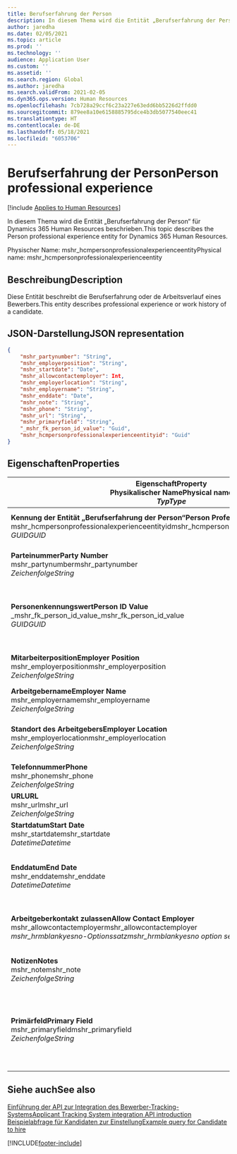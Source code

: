 ```yaml
---
title: Berufserfahrung der Person
description: In diesem Thema wird die Entität „Berufserfahrung der Person“ für Dynamics 365 Human Resources beschrieben.
author: jaredha
ms.date: 02/05/2021
ms.topic: article
ms.prod: ''
ms.technology: ''
audience: Application User
ms.custom: ''
ms.assetid: ''
ms.search.region: Global
ms.author: jaredha
ms.search.validFrom: 2021-02-05
ms.dyn365.ops.version: Human Resources
ms.openlocfilehash: 7cb728a29ccf6c23a227e63edd6bb5226d2ffdd0
ms.sourcegitcommit: 879ee8a10e6158885795dce4b3db5077540eec41
ms.translationtype: HT
ms.contentlocale: de-DE
ms.lasthandoff: 05/18/2021
ms.locfileid: "6053706"
---
```

# <a name="person-professional-experience"></a><span data-ttu-id="148a3-103">Berufserfahrung der Person</span><span class="sxs-lookup"><span data-stu-id="148a3-103">Person professional experience</span></span>

[!include [Applies to Human Resources](../includes/applies-to-hr.md)]

<span data-ttu-id="148a3-104">In diesem Thema wird die Entität „Berufserfahrung der Person“ für Dynamics 365 Human Resources beschrieben.</span><span class="sxs-lookup"><span data-stu-id="148a3-104">This topic describes the Person professional experience entity for Dynamics 365 Human Resources.</span></span>

<span data-ttu-id="148a3-105">Physischer Name: mshr_hcmpersonprofessionalexperienceentity</span><span class="sxs-lookup"><span data-stu-id="148a3-105">Physical name: mshr_hcmpersonprofessionalexperienceentity</span></span>

## <a name="description"></a><span data-ttu-id="148a3-106">Beschreibung</span><span class="sxs-lookup"><span data-stu-id="148a3-106">Description</span></span>

<span data-ttu-id="148a3-107">Diese Entität beschreibt die Berufserfahrung oder de Arbeitsverlauf eines Bewerbers.</span><span class="sxs-lookup"><span data-stu-id="148a3-107">This entity describes professional experience or work history of a candidate.</span></span>

## <a name="json-representation"></a><span data-ttu-id="148a3-108">JSON-Darstellung</span><span class="sxs-lookup"><span data-stu-id="148a3-108">JSON representation</span></span>

```json
{
    "mshr_partynumber": "String",
    "mshr_employerposition": "String",
    "mshr_startdate": "Date",
    "mshr_allowcontactemployer": Int,
    "mshr_employerlocation": "String",
    "mshr_employername": "String",
    "mshr_enddate": "Date",
    "mshr_note": "String",
    "mshr_phone": "String",
    "mshr_url": "String",
    "mshr_primaryfield": "String",
    "_mshr_fk_person_id_value": "Guid",
    "mshr_hcmpersonprofessionalexperienceentityid": "Guid"
}
```

## <a name="properties"></a><span data-ttu-id="148a3-109">Eigenschaften</span><span class="sxs-lookup"><span data-stu-id="148a3-109">Properties</span></span>

| <span data-ttu-id="148a3-110">Eigenschaft</span><span class="sxs-lookup"><span data-stu-id="148a3-110">Property</span></span><br><span data-ttu-id="148a3-111">**Physikalischer Name**</span><span class="sxs-lookup"><span data-stu-id="148a3-111">**Physical name**</span></span><br><span data-ttu-id="148a3-112">**_Typ_**</span><span class="sxs-lookup"><span data-stu-id="148a3-112">**_Type_**</span></span> | <span data-ttu-id="148a3-113">Verwenden</span><span class="sxs-lookup"><span data-stu-id="148a3-113">Use</span></span> | <span data-ttu-id="148a3-114">Beschreibung</span><span class="sxs-lookup"><span data-stu-id="148a3-114">Description</span></span> |
| --- | --- | --- |
| <span data-ttu-id="148a3-115">**Kennung der Entität „Berufserfahrung der Person“**</span><span class="sxs-lookup"><span data-stu-id="148a3-115">**Person Professional Experience Entity ID**</span></span><br><span data-ttu-id="148a3-116">mshr_hcmpersonprofessionalexperienceentityid</span><span class="sxs-lookup"><span data-stu-id="148a3-116">mshr_hcmpersonprofessionalexperienceentityid</span></span><br><span data-ttu-id="148a3-117">*GUID*</span><span class="sxs-lookup"><span data-stu-id="148a3-117">*GUID*</span></span> | <span data-ttu-id="148a3-118">Schreibgeschützt</span><span class="sxs-lookup"><span data-stu-id="148a3-118">Read-only</span></span><br><span data-ttu-id="148a3-119">Erforderlich</span><span class="sxs-lookup"><span data-stu-id="148a3-119">Required</span></span> | <span data-ttu-id="148a3-120">Vom System generierter eindeutiger Bezeichner für den Entitätsdatensatz.</span><span class="sxs-lookup"><span data-stu-id="148a3-120">System-generated unique identifier for the entity record.</span></span> |
| <span data-ttu-id="148a3-121">**Parteinummer**</span><span class="sxs-lookup"><span data-stu-id="148a3-121">**Party Number**</span></span><br><span data-ttu-id="148a3-122">mshr_partynumber</span><span class="sxs-lookup"><span data-stu-id="148a3-122">mshr_partynumber</span></span><br><span data-ttu-id="148a3-123">*Zeichenfolge*</span><span class="sxs-lookup"><span data-stu-id="148a3-123">*String*</span></span> | <span data-ttu-id="148a3-124">Lesen/Schreiben</span><span class="sxs-lookup"><span data-stu-id="148a3-124">Read/write</span></span><br><span data-ttu-id="148a3-125">Erforderlich</span><span class="sxs-lookup"><span data-stu-id="148a3-125">Required</span></span> | <span data-ttu-id="148a3-126">Der eindeutige Bezeichner des Personendatensatzes für den Kandidaten.</span><span class="sxs-lookup"><span data-stu-id="148a3-126">Unique identifier of the person record for the candidate.</span></span> |
| <span data-ttu-id="148a3-127">**Personenkennungswert**</span><span class="sxs-lookup"><span data-stu-id="148a3-127">**Person ID Value**</span></span><br><span data-ttu-id="148a3-128">_mshr_fk_person_id_value</span><span class="sxs-lookup"><span data-stu-id="148a3-128">_mshr_fk_person_id_value</span></span><br><span data-ttu-id="148a3-129">*GUID*</span><span class="sxs-lookup"><span data-stu-id="148a3-129">*GUID*</span></span> | <span data-ttu-id="148a3-130">Schreibgeschützt</span><span class="sxs-lookup"><span data-stu-id="148a3-130">Read-only</span></span><br><span data-ttu-id="148a3-131">Erforderlich</span><span class="sxs-lookup"><span data-stu-id="148a3-131">Required</span></span><br><span data-ttu-id="148a3-132">Fremdschlüssel: mshr_dirpersonentityid von mshr_dirpersonentity</span><span class="sxs-lookup"><span data-stu-id="148a3-132">Foreign key: mshr_dirpersonentityid of mshr_dirpersonentity</span></span> | <span data-ttu-id="148a3-133">Vom System generierter eindeutiger Bezeichner des Personenentitätsdatensatzes.</span><span class="sxs-lookup"><span data-stu-id="148a3-133">System-generated unique identifier of the person entity record.</span></span> |
| <span data-ttu-id="148a3-134">**Mitarbeiterposition**</span><span class="sxs-lookup"><span data-stu-id="148a3-134">**Employer Position**</span></span><br><span data-ttu-id="148a3-135">mshr_employerposition</span><span class="sxs-lookup"><span data-stu-id="148a3-135">mshr_employerposition</span></span><br><span data-ttu-id="148a3-136">*Zeichenfolge*</span><span class="sxs-lookup"><span data-stu-id="148a3-136">*String*</span></span> | <span data-ttu-id="148a3-137">Lesen/Schreiben</span><span class="sxs-lookup"><span data-stu-id="148a3-137">Read/write</span></span><br><span data-ttu-id="148a3-138">Erforderlich</span><span class="sxs-lookup"><span data-stu-id="148a3-138">Required</span></span> | <span data-ttu-id="148a3-139">Der Positionstitel, den der Kandidat während seiner Beschäftigung innehat.</span><span class="sxs-lookup"><span data-stu-id="148a3-139">The position title held by the candidate while under employment.</span></span> |
| <span data-ttu-id="148a3-140">**Arbeitgebername**</span><span class="sxs-lookup"><span data-stu-id="148a3-140">**Employer Name**</span></span><br><span data-ttu-id="148a3-141">mshr_employername</span><span class="sxs-lookup"><span data-stu-id="148a3-141">mshr_employername</span></span><br><span data-ttu-id="148a3-142">*Zeichenfolge*</span><span class="sxs-lookup"><span data-stu-id="148a3-142">*String*</span></span> | <span data-ttu-id="148a3-143">Lesen/Schreiben</span><span class="sxs-lookup"><span data-stu-id="148a3-143">Read/write</span></span><br><span data-ttu-id="148a3-144">Erforderlich</span><span class="sxs-lookup"><span data-stu-id="148a3-144">Required</span></span> | <span data-ttu-id="148a3-145">Der Name des Arbeitgebers.</span><span class="sxs-lookup"><span data-stu-id="148a3-145">The name of the employer.</span></span> |
| <span data-ttu-id="148a3-146">**Standort des Arbeitgebers**</span><span class="sxs-lookup"><span data-stu-id="148a3-146">**Employer Location**</span></span><br><span data-ttu-id="148a3-147">mshr_employerlocation</span><span class="sxs-lookup"><span data-stu-id="148a3-147">mshr_employerlocation</span></span><br><span data-ttu-id="148a3-148">*Zeichenfolge*</span><span class="sxs-lookup"><span data-stu-id="148a3-148">*String*</span></span> | <span data-ttu-id="148a3-149">Lesen/Schreiben</span><span class="sxs-lookup"><span data-stu-id="148a3-149">Read/write</span></span><br><span data-ttu-id="148a3-150">Optional</span><span class="sxs-lookup"><span data-stu-id="148a3-150">Optional</span></span> | <span data-ttu-id="148a3-151">Der Standort des Arbeitgebers.</span><span class="sxs-lookup"><span data-stu-id="148a3-151">The employer’s location.</span></span> <span data-ttu-id="148a3-152">Maximale Länge: 60.</span><span class="sxs-lookup"><span data-stu-id="148a3-152">Max length: 60.</span></span> <span data-ttu-id="148a3-153">Kein bestimmtes Format definiert oder erforderlich.</span><span class="sxs-lookup"><span data-stu-id="148a3-153">No specific format defined or required.</span></span> |
| <span data-ttu-id="148a3-154">**Telefonnummer**</span><span class="sxs-lookup"><span data-stu-id="148a3-154">**Phone**</span></span><br><span data-ttu-id="148a3-155">mshr_phone</span><span class="sxs-lookup"><span data-stu-id="148a3-155">mshr_phone</span></span><br><span data-ttu-id="148a3-156">*Zeichenfolge*</span><span class="sxs-lookup"><span data-stu-id="148a3-156">*String*</span></span> | <span data-ttu-id="148a3-157">Lesen/Schreiben</span><span class="sxs-lookup"><span data-stu-id="148a3-157">Read/write</span></span><br><span data-ttu-id="148a3-158">Optional</span><span class="sxs-lookup"><span data-stu-id="148a3-158">Optional</span></span> | <span data-ttu-id="148a3-159">Die Telefonnummer des Arbeitgebers.</span><span class="sxs-lookup"><span data-stu-id="148a3-159">The employer’s phone number.</span></span> |
| <span data-ttu-id="148a3-160">**URL**</span><span class="sxs-lookup"><span data-stu-id="148a3-160">**URL**</span></span><br><span data-ttu-id="148a3-161">mshr_url</span><span class="sxs-lookup"><span data-stu-id="148a3-161">mshr_url</span></span><br><span data-ttu-id="148a3-162">*Zeichenfolge*</span><span class="sxs-lookup"><span data-stu-id="148a3-162">*String*</span></span> | <span data-ttu-id="148a3-163">Lesen/Schreiben</span><span class="sxs-lookup"><span data-stu-id="148a3-163">Read/write</span></span><br><span data-ttu-id="148a3-164">Optional</span><span class="sxs-lookup"><span data-stu-id="148a3-164">Optional</span></span> | <span data-ttu-id="148a3-165">Die URL der Website des Arbeitgebers.</span><span class="sxs-lookup"><span data-stu-id="148a3-165">The URL of the employer’s website.</span></span> |
| <span data-ttu-id="148a3-166">**Startdatum**</span><span class="sxs-lookup"><span data-stu-id="148a3-166">**Start Date**</span></span><br><span data-ttu-id="148a3-167">mshr_startdate</span><span class="sxs-lookup"><span data-stu-id="148a3-167">mshr_startdate</span></span><br><span data-ttu-id="148a3-168">*Datetime*</span><span class="sxs-lookup"><span data-stu-id="148a3-168">*Datetime*</span></span> | <span data-ttu-id="148a3-169">Lesen/Schreiben</span><span class="sxs-lookup"><span data-stu-id="148a3-169">Read/write</span></span><br><span data-ttu-id="148a3-170">Erforderlich</span><span class="sxs-lookup"><span data-stu-id="148a3-170">Required</span></span> | <span data-ttu-id="148a3-171">Das Startdatum der Anstellung des Kandidaten.</span><span class="sxs-lookup"><span data-stu-id="148a3-171">The start date of the candidate’s employment.</span></span> |
| <span data-ttu-id="148a3-172">**Enddatum**</span><span class="sxs-lookup"><span data-stu-id="148a3-172">**End Date**</span></span><br><span data-ttu-id="148a3-173">mshr_enddate</span><span class="sxs-lookup"><span data-stu-id="148a3-173">mshr_enddate</span></span><br><span data-ttu-id="148a3-174">*Datetime*</span><span class="sxs-lookup"><span data-stu-id="148a3-174">*Datetime*</span></span> | <span data-ttu-id="148a3-175">Lesen/Schreiben</span><span class="sxs-lookup"><span data-stu-id="148a3-175">Read/write</span></span><br><span data-ttu-id="148a3-176">Optional</span><span class="sxs-lookup"><span data-stu-id="148a3-176">Optional</span></span> | <span data-ttu-id="148a3-177">Das Enddatum der Anstellung des Kandidaten oder null, wenn der Kandidat noch hier beschäftigt ist.</span><span class="sxs-lookup"><span data-stu-id="148a3-177">The end date of the candidate’s employment, or null if the candidate is still employed here.</span></span> |
| <span data-ttu-id="148a3-178">**Arbeitgeberkontakt zulassen**</span><span class="sxs-lookup"><span data-stu-id="148a3-178">**Allow Contact Employer**</span></span><br><span data-ttu-id="148a3-179">mshr_allowcontactemployer</span><span class="sxs-lookup"><span data-stu-id="148a3-179">mshr_allowcontactemployer</span></span><br><span data-ttu-id="148a3-180">*mshr_hrmblankyesno-Optionssatz*</span><span class="sxs-lookup"><span data-stu-id="148a3-180">*mshr_hrmblankyesno option set*</span></span> | <span data-ttu-id="148a3-181">Lesen/Schreiben</span><span class="sxs-lookup"><span data-stu-id="148a3-181">Read/write</span></span><br><span data-ttu-id="148a3-182">Optional</span><span class="sxs-lookup"><span data-stu-id="148a3-182">Optional</span></span> | <span data-ttu-id="148a3-183">Gibt an, ob der Kandidat die Kontaktaufnahme mit dem vorherigen Arbeitgeber zulässt.</span><span class="sxs-lookup"><span data-stu-id="148a3-183">Signifies whether the candidate allows contacting the previous employer.</span></span> |
| <span data-ttu-id="148a3-184">**Notizen**</span><span class="sxs-lookup"><span data-stu-id="148a3-184">**Notes**</span></span><br><span data-ttu-id="148a3-185">mshr_note</span><span class="sxs-lookup"><span data-stu-id="148a3-185">mshr_note</span></span><br><span data-ttu-id="148a3-186">*Zeichenfolge*</span><span class="sxs-lookup"><span data-stu-id="148a3-186">*String*</span></span> | <span data-ttu-id="148a3-187">Lesen/Schreiben</span><span class="sxs-lookup"><span data-stu-id="148a3-187">Read/write</span></span><br><span data-ttu-id="148a3-188">Optional</span><span class="sxs-lookup"><span data-stu-id="148a3-188">Optional</span></span> | <span data-ttu-id="148a3-189">Hinweise zur Verwendung durch den Personalvermittler oder Einstellungsmanager.</span><span class="sxs-lookup"><span data-stu-id="148a3-189">Notes for use by the recruiter or hiring manager.</span></span> |
| <span data-ttu-id="148a3-190">**Primärfeld**</span><span class="sxs-lookup"><span data-stu-id="148a3-190">**Primary Field**</span></span><br><span data-ttu-id="148a3-191">mshr_primaryfield</span><span class="sxs-lookup"><span data-stu-id="148a3-191">mshr_primaryfield</span></span><br><span data-ttu-id="148a3-192">*Zeichenfolge*</span><span class="sxs-lookup"><span data-stu-id="148a3-192">*String*</span></span> | <span data-ttu-id="148a3-193">Schreibgeschützt</span><span class="sxs-lookup"><span data-stu-id="148a3-193">Read-only</span></span><br><span data-ttu-id="148a3-194">Erforderlich</span><span class="sxs-lookup"><span data-stu-id="148a3-194">Required</span></span> | <span data-ttu-id="148a3-195">Feld, das als ein primärer Bezeichner des Entitätsdatensatzes verwendet wird.</span><span class="sxs-lookup"><span data-stu-id="148a3-195">Field used as a primary identifier of the entity record.</span></span> <span data-ttu-id="148a3-196">Kombination aus Parteinummer, Startdatum, Arbeitgeberposition und Name des Arbeitgebers.</span><span class="sxs-lookup"><span data-stu-id="148a3-196">Combination of party number, start date, employer position, and employer name.</span></span> |

## <a name="see-also"></a><span data-ttu-id="148a3-197">Siehe auch</span><span class="sxs-lookup"><span data-stu-id="148a3-197">See also</span></span>

[<span data-ttu-id="148a3-198">Einführung der API zur Integration des Bewerber-Tracking-Systems</span><span class="sxs-lookup"><span data-stu-id="148a3-198">Applicant Tracking System integration API introduction</span></span>](hr-admin-integration-ats-api-introduction.md)<br>
[<span data-ttu-id="148a3-199">Beispielabfrage für Kandidaten zur Einstellung</span><span class="sxs-lookup"><span data-stu-id="148a3-199">Example query for Candidate to hire</span></span>](hr-admin-integration-ats-api-candidate-to-hire-example-query.md)



[!INCLUDE[footer-include](../includes/footer-banner.md)]